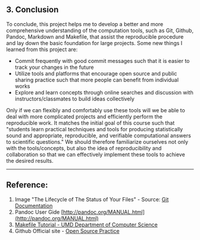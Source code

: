 
## 3. Conclusion

To conclude, this project helps me to develop a better and more comprehensive understanding of the computation tools, such as Git, Github, Pandoc, Markdown and Makefile, that assist the reproducible procedure and lay down the basic foundation for large projects. Some new things I learned from this project are:

* Commit frequently with good commit messages such that it is easier to track your changes in the future
* Utilize tools and platforms that encourage open source and public sharing practice such that more people can benefit from individual works
* Explore and learn concepts through online searches and discussion with instructors/classmates to build ideas collectively

Only if we can flexibly and comfortably use these tools will we be able to deal with more complicated projects and efficiently perform the reproducible work. It matches the initial goal of this course such that "students learn practical techniques and tools for producing statistically sound and appropriate, reproducible, and verifiable computational answers to scientific questions." We should therefore familiarize ourselves not only with the tools/concepts, but also the idea of reproducibility and collaboration so that we can effectively implement these tools to achieve the desired results.

---

## Reference:

1. Image "The Lifecycle of The Status of Your Files" - Source: [Git Documentation](https://git-scm.com/book/en/v2/Git-Basics-Recording-Changes-to-the-Repository)
2. Pandoc User Gide [http://pandoc.org/MANUAL.html](http://pandoc.org/MANUAL.html)
3. [Makefile Tutorial - UMD Department of Computer Science](https://www.cs.umd.edu/class/fall2002/cmsc214/Tutorial/makefile.html)
4. Github Official site - [Open Source Practice](https://github.com/open-source)